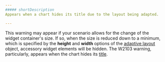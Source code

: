 ```yaml
---
##### shortDescription
Appears when a chart hides its title due to the layout being adapted.

---
```

This warning may appear if your scenario allows for the change of the widget container's size. If so, when the size is reduced down to a minimum, which is specified by the **height** and **width** options of the [adaptive layout](/api-reference/20%20Data%20Visualization%20Widgets/BaseChart/1%20Configuration/adaptiveLayout '/Documentation/ApiReference/Data_Visualization_Widgets/dxChart/Configuration/adaptiveLayout/') object, accessory widget elements will be hidden. The W2103 warning, particularly, appears when the chart hides its [title](/concepts/20%20Data%20Visualization/10%20Charts/10%20Chart%20Elements/130%20Chart%20Title.md '/Documentation/Guide/Data_Visualization/Charts/Chart_Elements/#Chart_Title').